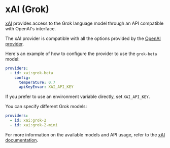 # xAI (Grok)

[xAI](https://x.ai/) provides access to the Grok language model through an API compatible with OpenAI's interface.

The xAI provider is compatible with all the options provided by the [OpenAI provider](/docs/providers/openai/).

Here's an example of how to configure the provider to use the `grok-beta` model:

```yaml
providers:
  - id: xai:grok-beta
    config:
      temperature: 0.7
      apiKeyEnvar: XAI_API_KEY
```

If you prefer to use an environment variable directly, set `XAI_API_KEY`.

You can specify different Grok models:

```yaml
providers:
  - id: xai:grok-2
  - id: xai:grok-2-mini
```

For more information on the available models and API usage, refer to the [xAI documentation](https://docs.x.ai/docs).
